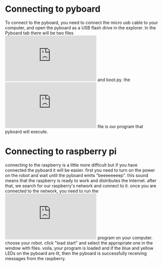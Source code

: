# Сonnecting to pyboard

To connect to the pyboard, you need to connect the micro usb cable to your computer, and open the pyboard as a USB flash drive in the explorer.
In the Pyboard tab there will be two files ![main.py](https://github.com/AndreySamoylenko/WRO_NanoGayka/blob/main/main.py) and boot.py. the ![main.py](https://github.com/AndreySamoylenko/WRO_NanoGayka/blob/main/main.py) file is our program that pyboard will execute.

# Connecting to raspberry pi

connecting to the raspberry is a little more difficult but if you have connected the pyboard it will be easier.
first you need to turn on the power on the robot and wait until the pyboard emits "beeeeeeeep".
this sound means that the raspberry is ready to work and distributes the Internet.
after that, we search for our raspberry's network and connect to it.
once you are connected to the network, you need to run the ![start_robot.py](https://github.com/AndreySamoylenko/WRO_NanoGayka/blob/main/start_robot.py) program on your computer.
choose your robot.
click "load start" and select the appropriate one in the window with files.
voila, your program is loaded and if the blue and yellow LEDs on the pyboard are lit, then the pyboard is successfully receiving messages from the raspberry.
